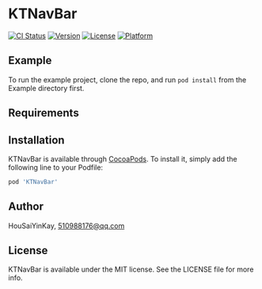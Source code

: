 # KTNavBar

[![CI Status](https://img.shields.io/travis/HouSaiYinKay/KTNavBar.svg?style=flat)](https://travis-ci.org/HouSaiYinKay/KTNavBar)
[![Version](https://img.shields.io/cocoapods/v/KTNavBar.svg?style=flat)](https://cocoapods.org/pods/KTNavBar)
[![License](https://img.shields.io/cocoapods/l/KTNavBar.svg?style=flat)](https://cocoapods.org/pods/KTNavBar)
[![Platform](https://img.shields.io/cocoapods/p/KTNavBar.svg?style=flat)](https://cocoapods.org/pods/KTNavBar)

## Example

To run the example project, clone the repo, and run `pod install` from the Example directory first.

## Requirements

## Installation

KTNavBar is available through [CocoaPods](https://cocoapods.org). To install
it, simply add the following line to your Podfile:

```ruby
pod 'KTNavBar'
```

## Author

HouSaiYinKay, 510988176@qq.com

## License

KTNavBar is available under the MIT license. See the LICENSE file for more info.
